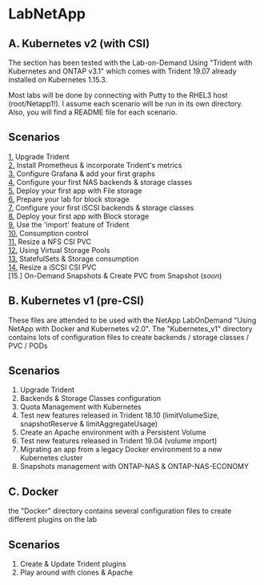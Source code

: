 # LabNetApp

## A. Kubernetes v2 (with CSI)

The section has been tested with the Lab-on-Demand Using "Trident with Kubernetes and ONTAP v3.1" which comes with Trident 19.07 already installed on Kubernetes 1.15.3.

Most labs will be done by connecting with Putty to the RHEL3 host (root/Netapp1!).
I assume each scenario will be run in its own directory. Also, you will find a README file for each scenario.

Scenarios
---------
[1.](Kubernetes_v2/Scenarios/Scenario01)  Upgrade Trident  
[2.](Kubernetes_v2/Scenarios/Scenario02)  Install Prometheus & incorporate Trident's metrics  
[3.](Kubernetes_v2/Scenarios/Scenario03)  Configure Grafana & add your first graphs  
[4.](Kubernetes_v2/Scenarios/Scenario04)  Configure your first NAS backends & storage classes  
[5.](Kubernetes_v2/Scenarios/Scenario05)  Deploy your first app with File storage  
[6.](Kubernetes_v2/Scenarios/Scenario06)  Prepare your lab for block storage  
[7.](Kubernetes_v2/Scenarios/Scenario07)  Configure your first iSCSI backends & storage classes  
[8.](Kubernetes_v2/Scenarios/Scenario08)  Deploy your first app with Block storage  
[9.](Kubernetes_v2/Scenarios/Scenario09)  Use the 'import' feature of Trident  
[10.](Kubernetes_v2/Scenarios/Scenario10) Consumption control  
[11.](Kubernetes_v2/Scenarios/Scenario11) Resize a NFS CSI PVC  
[12.](Kubernetes_v2/Scenarios/Scenario12) Using Virtual Storage Pools  
[13.](Kubernetes_v2/Scenarios/Scenario13) StatefulSets & Storage consumption  
[14.](Kubernetes_v2/Scenarios/Scenario14) Resize a iSCSI CSI PVC  
[15.] On-Demand Snapshots & Create PVC from Snapshot (_soon_)  

## B. Kubernetes v1 (pre-CSI)

These files are attended to be used with the NetApp LabOnDemand "Using NetApp with Docker and Kubernetes v2.0".
The "Kubernetes_v1" directory contains lots of configuration files to create backends / storage classes / PVC / PODs

Scenarios
---------
1. Upgrade Trident
2. Backends & Storage Classes configuration
3. Quota Management with Kubernetes
4. Test new features released in Trident 18.10 (limitVolumeSize, snapshotReserve & limitAggregateUsage)
5. Create an Apache environment with a Persistent Volume
6. Test new features released in Trident 19.04 (volume import)
7. Migrating an app from a legacy Docker environment to a new Kubernetes cluster
8. Snapshots management with ONTAP-NAS & ONTAP-NAS-ECONOMY


## C. Docker

the "Docker" directory contains several configuration files to create different plugins on the lab

Scenarios
---------
1. Create & Update Trident plugins
2. Play around with clones & Apache